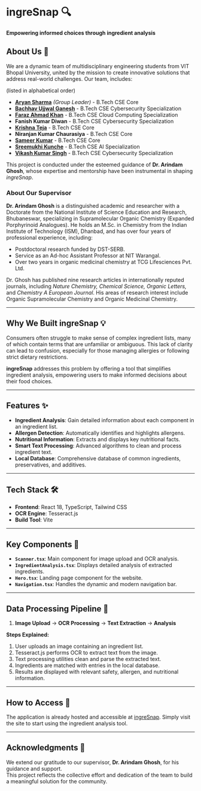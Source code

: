 # ingreSnap 🔍  

**Empowering informed choices through ingredient analysis**  

## About Us 🌟  

We are a dynamic team of multidisciplinary engineering students from VIT Bhopal University, united by the mission to create innovative solutions that address real-world challenges. Our team, includes:  


(listed in alphabetical order)
- **[Aryan Sharma](https://www.linkedin.com/in/aryan-sharma-techynar/)** *(Group Leader)* - B.Tech CSE Core  
- **[Bachhav Ujjwal Ganesh](https://www.linkedin.com/in/ujjwal-bachhav-26b98824b)** - B.Tech CSE Cybersecurity Specialization  
- **[Faraz Ahmad Khan](https://linkedin.com/in/faraz-ahmad-khan-634a40251)** - B.Tech CSE Cloud Computing Specialization  
- **Fanish Kumar Diwan** - B.Tech CSE Cybersecurity Specialization  
- **[Krishna Teja](https://www.linkedin.com/in/teja-krishna-0778a0279/)** - B.Tech CSE Core  
- **Niranjan Kumar Chaurasiya** - B.Tech CSE Core  
- **[Sameer Kumar](https://www.linkedin.com/in/sameer-kumar-095749249/)** - B.Tech CSE Core  
- **[Sreemukhi Kunche](https://www.linkedin.com/in/sreemukhi-kunche-8a0b1624a)** - B.Tech CSE AI Specialization  
- **[Vikash Kumar Singh](https://www.linkedin.com/in/vikash-kumar-singh-62a948251/)** - B.Tech CSE Cybersecurity Specialization  

This project is conducted under the esteemed guidance of **Dr. Arindam Ghosh**, whose expertise and mentorship have been instrumental in shaping *ingreSnap*.  

### About Our Supervisor  

**Dr. Arindam Ghosh** is a distinguished academic and researcher with a Doctorate from the National Institute of Science Education and Research, Bhubaneswar, specializing in Supramolecular Organic Chemistry (Expanded Porphyrinoid Analogues). He holds an M.Sc. in Chemistry from the Indian Institute of Technology (ISM), Dhanbad, and has over four years of professional experience, including:  

- Postdoctoral research funded by DST-SERB.  
- Service as an Ad-hoc Assistant Professor at NIT Warangal.  
- Over two years in organic medicinal chemistry at TCG Lifesciences Pvt. Ltd.  

Dr. Ghosh has published nine research articles in internationally reputed journals, including *Nature Chemistry, Chemical Science, Organic Letters,* and *Chemistry A European Journal*. His areas of research interest include Organic Supramolecular Chemistry and Organic Medicinal Chemistry.  

---

## Why We Built ingreSnap 💡  

Consumers often struggle to make sense of complex ingredient lists, many of which contain terms that are unfamiliar or ambiguous. This lack of clarity can lead to confusion, especially for those managing allergies or following strict dietary restrictions.  

**ingreSnap** addresses this problem by offering a tool that simplifies ingredient analysis, empowering users to make informed decisions about their food choices.  

---

## Features ✨  

- **Ingredient Analysis**: Gain detailed information about each component in an ingredient list.  
- **Allergen Detection**: Automatically identifies and highlights allergens.  
- **Nutritional Information**: Extracts and displays key nutritional facts.  
- **Smart Text Processing**: Advanced algorithms to clean and process ingredient text.  
- **Local Database**: Comprehensive database of common ingredients, preservatives, and additives.  

---

## Tech Stack 🛠️  

- **Frontend**: React 18, TypeScript, Tailwind CSS  
- **OCR Engine**: Tesseract.js  
- **Build Tool**: Vite  

---

## Key Components 🔑  

- **`Scanner.tsx`**: Main component for image upload and OCR analysis.  
- **`IngredientAnalysis.tsx`**: Displays detailed analysis of extracted ingredients.  
- **`Hero.tsx`**: Landing page component for the website.  
- **`Navigation.tsx`**: Handles the dynamic and modern navigation bar.  

---

## Data Processing Pipeline 🔄  

1. **Image Upload** → **OCR Processing** → **Text Extraction** → **Analysis**  

**Steps Explained:**  
1. User uploads an image containing an ingredient list.  
2. Tesseract.js performs OCR to extract text from the image.  
3. Text processing utilities clean and parse the extracted text.  
4. Ingredients are matched with entries in the local database.  
5. Results are displayed with relevant safety, allergen, and nutritional information.  

---

## How to Access 🚀  

The application is already hosted and accessible at [ingreSnap](https://ingresnap.vercel.app). Simply visit the site to start using the ingredient analysis tool.  

---

## Acknowledgments 🙏  

We extend our gratitude to our supervisor, **Dr. Arindam Ghosh**, for his guidance and support.  
This project reflects the collective effort and dedication of the team to build a meaningful solution for the community.  
